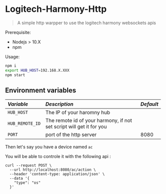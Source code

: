 # Logitech-Harmony-Http

> A simple http warpper to use the logitech harmony websockets apis

Prerequisite:

* Nodejs > 10.X
* npm 

Usage:

```sh 
npm i
export HUB_HOST=192.168.X.XXX
npm start
```

## Environment variables

| *Variable*       | *Description*                                                        | *Default* |
|:-----------------|:---------------------------------------------------------------------|:----------|
| `HUB_HOST`       | The IP of your haromny hub                                           |           |
| `HUB_REMOTE_ID`  | The remote id of your harmony, if not set script will get it for you |           |
| `PORT`           | port of the http server                                              | 8080      |


Then let's say you have a device named `ac`

You will be able to controle it with the following api :

```
curl --request POST \
  --url http://localhost:8080/ac/action \
  --header 'content-type: application/json' \
  --data '{
    "type": "os"
  }'
```
